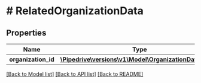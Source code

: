 # # RelatedOrganizationData

## Properties

Name | Type | Description | Notes
------------ | ------------- | ------------- | -------------
**organization_id** | [**\Pipedrive\versions\v1\Model\OrganizationDataWithId**](OrganizationDataWithId.md) |  | [optional]

[[Back to Model list]](../README.md#documentation-for-models) [[Back to API list]](../README.md#documentation-for-api-endpoints) [[Back to README]](../README.md)
